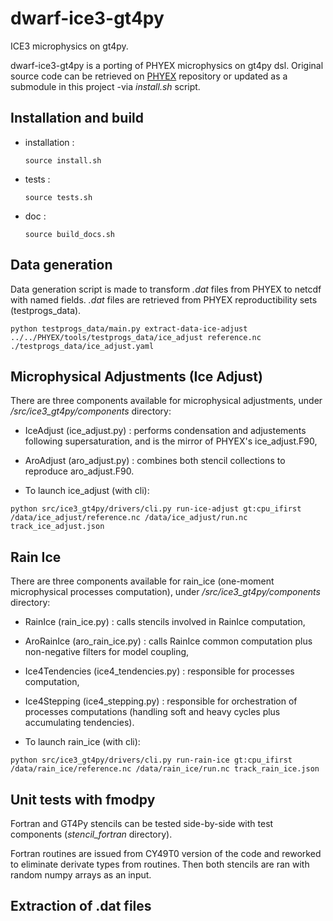 # dwarf-ice3-gt4py

ICE3 microphysics on gt4py.

dwarf-ice3-gt4py is a porting of PHYEX microphysics on gt4py dsl. Original source code can be retrieved on [PHYEX](https://github.com/UMR-CNRM/PHYEX) repository or updated as a submodule in this project -via _install.sh_ script.

## Installation and build

- installation :
    ```
    source install.sh
    ```

- tests :
    ```
    source tests.sh
    ```

- doc :
    ```
    source build_docs.sh
    ```

## Data generation

Data generation script is made to transform _.dat_ files from PHYEX to netcdf with named fields. _.dat_ files are retrieved from PHYEX reproductibility sets (testprogs_data).

```
python testprogs_data/main.py extract-data-ice-adjust ../../PHYEX/tools/testprogs_data/ice_adjust reference.nc ./testprogs_data/ice_adjust.yaml
```

## Microphysical Adjustments (Ice Adjust)

There are three components available for microphysical adjustments, under _/src/ice3_gt4py/components_ directory:
- IceAdjust (ice_adjust.py) : performs condensation and adjustements following supersaturation, and is the mirror of PHYEX's ice_adjust.F90,
- AroAdjust (aro_adjust.py) : combines both stencil collections to reproduce aro_adjust.F90.


- To launch ice_adjust (with cli):
```
python src/ice3_gt4py/drivers/cli.py run-ice-adjust gt:cpu_ifirst /data/ice_adjust/reference.nc /data/ice_adjust/run.nc track_ice_adjust.json
```


## Rain Ice

There are three components available for rain_ice (one-moment microphysical processes computation), under _/src/ice3_gt4py/components_ directory:
- RainIce (rain_ice.py) : calls stencils involved in RainIce computation,
- AroRainIce (aro_rain_ice.py) : calls RainIce common computation plus non-negative filters for model coupling,
- Ice4Tendencies (ice4_tendencies.py) : responsible for processes computation,
- Ice4Stepping (ice4_stepping.py) : responsible for orchestration of processes computations (handling soft and heavy cycles plus accumulating tendencies).

- To launch rain_ice (with cli):
```
python src/ice3_gt4py/drivers/cli.py run-rain-ice gt:cpu_ifirst /data/rain_ice/reference.nc /data/rain_ice/run.nc track_rain_ice.json
```

## Unit tests with fmodpy

Fortran and GT4Py stencils can be tested side-by-side with test components (_stencil_fortran_ directory). 

Fortran routines are issued from CY49T0 version of the code and reworked to eliminate
derivate types from routines. Then both stencils are ran with random numpy arrays 
as an input.

## Extraction of .dat files



